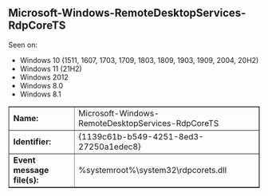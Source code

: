 ## Microsoft-Windows-RemoteDesktopServices-RdpCoreTS

Seen on:
* Windows 10 (1511, 1607, 1703, 1709, 1803, 1809, 1903, 1909, 2004, 20H2)
* Windows 11 (21H2)
* Windows 2012
* Windows 8.0
* Windows 8.1

<table border="1" class="docutils">
  <tbody>
    <tr>
      <td><b>Name:</b></td>
      <td>Microsoft-Windows-RemoteDesktopServices-RdpCoreTS</td>
    </tr>
    <tr>
      <td><b>Identifier:</b></td>
      <td>{1139c61b-b549-4251-8ed3-27250a1edec8}</td>
    </tr>
    <tr>
      <td><b>Event message file(s):</b></td>
      <td>%systemroot%\system32\rdpcorets.dll</td>
    </tr>
  </tbody>
</table>

&nbsp;

